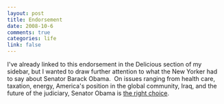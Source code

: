 ```yaml
--- 
layout: post
title: Endorsement
date: 2008-10-6
comments: true
categories: life
link: false
---
```

I've already linked to this endorsement in the Delicious section of my sidebar, but I wanted to draw further attention to what the New Yorker had to say about Senator Barack Obama.  On issues ranging from health care, taxation, energy, America's position in the global community, Iraq, and the future of the judiciary, Senator Obama is <a title="The Right Choice" href="http://www.newyorker.com/talk/comment/2008/10/13/081013taco_talk_editors">the right choice</a>.
